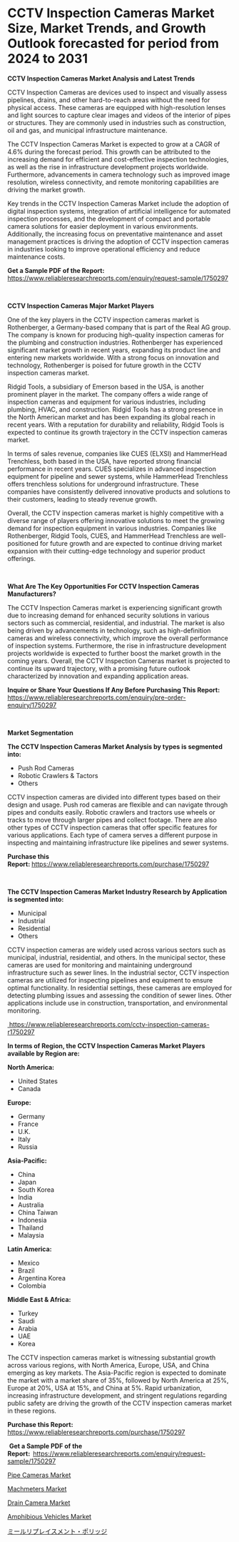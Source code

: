 <p><h1>CCTV Inspection Cameras Market Size, Market Trends, and Growth Outlook forecasted for period from 2024 to 2031</h1></p><p><strong>CCTV Inspection Cameras Market Analysis and Latest Trends</strong></p>
<p><p>CCTV Inspection Cameras are devices used to inspect and visually assess pipelines, drains, and other hard-to-reach areas without the need for physical access. These cameras are equipped with high-resolution lenses and light sources to capture clear images and videos of the interior of pipes or structures. They are commonly used in industries such as construction, oil and gas, and municipal infrastructure maintenance.</p><p>The CCTV Inspection Cameras Market is expected to grow at a CAGR of 4.6% during the forecast period. This growth can be attributed to the increasing demand for efficient and cost-effective inspection technologies, as well as the rise in infrastructure development projects worldwide. Furthermore, advancements in camera technology such as improved image resolution, wireless connectivity, and remote monitoring capabilities are driving the market growth.</p><p>Key trends in the CCTV Inspection Cameras Market include the adoption of digital inspection systems, integration of artificial intelligence for automated inspection processes, and the development of compact and portable camera solutions for easier deployment in various environments. Additionally, the increasing focus on preventative maintenance and asset management practices is driving the adoption of CCTV inspection cameras in industries looking to improve operational efficiency and reduce maintenance costs.</p></p>
<p><strong>Get a Sample PDF of the Report:&nbsp;</strong> <a href="https://www.reliableresearchreports.com/enquiry/request-sample/1750297">https://www.reliableresearchreports.com/enquiry/request-sample/1750297</a></p>
<p>&nbsp;</p>
<p><strong>CCTV Inspection Cameras Major Market Players</strong></p>
<p><p>One of the key players in the CCTV inspection cameras market is Rothenberger, a Germany-based company that is part of the Real AG group. The company is known for producing high-quality inspection cameras for the plumbing and construction industries. Rothenberger has experienced significant market growth in recent years, expanding its product line and entering new markets worldwide. With a strong focus on innovation and technology, Rothenberger is poised for future growth in the CCTV inspection cameras market.</p><p>Ridgid Tools, a subsidiary of Emerson based in the USA, is another prominent player in the market. The company offers a wide range of inspection cameras and equipment for various industries, including plumbing, HVAC, and construction. Ridgid Tools has a strong presence in the North American market and has been expanding its global reach in recent years. With a reputation for durability and reliability, Ridgid Tools is expected to continue its growth trajectory in the CCTV inspection cameras market.</p><p>In terms of sales revenue, companies like CUES (ELXSI) and HammerHead Trenchless, both based in the USA, have reported strong financial performance in recent years. CUES specializes in advanced inspection equipment for pipeline and sewer systems, while HammerHead Trenchless offers trenchless solutions for underground infrastructure. These companies have consistently delivered innovative products and solutions to their customers, leading to steady revenue growth.</p><p>Overall, the CCTV inspection cameras market is highly competitive with a diverse range of players offering innovative solutions to meet the growing demand for inspection equipment in various industries. Companies like Rothenberger, Ridgid Tools, CUES, and HammerHead Trenchless are well-positioned for future growth and are expected to continue driving market expansion with their cutting-edge technology and superior product offerings.</p></p>
<p>&nbsp;</p>
<p><strong>What Are The Key Opportunities For CCTV Inspection Cameras Manufacturers?</strong></p>
<p><p>The CCTV Inspection Cameras market is experiencing significant growth due to increasing demand for enhanced security solutions in various sectors such as commercial, residential, and industrial. The market is also being driven by advancements in technology, such as high-definition cameras and wireless connectivity, which improve the overall performance of inspection systems. Furthermore, the rise in infrastructure development projects worldwide is expected to further boost the market growth in the coming years. Overall, the CCTV Inspection Cameras market is projected to continue its upward trajectory, with a promising future outlook characterized by innovation and expanding application areas.</p></p>
<p><strong>Inquire or Share Your Questions If Any Before Purchasing This Report:</strong> <a href="https://www.reliableresearchreports.com/enquiry/pre-order-enquiry/1750297">https://www.reliableresearchreports.com/enquiry/pre-order-enquiry/1750297</a></p>
<p>&nbsp;</p>
<p><strong>Market Segmentation</strong></p>
<p><strong>The CCTV Inspection Cameras Market Analysis by types is segmented into:</strong></p>
<p><ul><li>Push Rod Cameras</li><li>Robotic Crawlers & Tactors</li><li>Others</li></ul></p>
<p><p>CCTV inspection cameras are divided into different types based on their design and usage. Push rod cameras are flexible and can navigate through pipes and conduits easily. Robotic crawlers and tractors use wheels or tracks to move through larger pipes and collect footage. There are also other types of CCTV inspection cameras that offer specific features for various applications. Each type of camera serves a different purpose in inspecting and maintaining infrastructure like pipelines and sewer systems.</p></p>
<p><strong>Purchase this Report:&nbsp;</strong><a href="https://www.reliableresearchreports.com/purchase/1750297">https://www.reliableresearchreports.com/purchase/1750297</a></p>
<p>&nbsp;</p>
<p><strong>The CCTV Inspection Cameras Market Industry Research by Application is segmented into:</strong></p>
<p><ul><li>Municipal</li><li>Industrial</li><li>Residential</li><li>Others</li></ul></p>
<p><p>CCTV inspection cameras are widely used across various sectors such as municipal, industrial, residential, and others. In the municipal sector, these cameras are used for monitoring and maintaining underground infrastructure such as sewer lines. In the industrial sector, CCTV inspection cameras are utilized for inspecting pipelines and equipment to ensure optimal functionality. In residential settings, these cameras are employed for detecting plumbing issues and assessing the condition of sewer lines. Other applications include use in construction, transportation, and environmental monitoring.</p></p>
<p><a href="https://www.reliableresearchreports.com/cctv-inspection-cameras-r1750297">&nbsp;https://www.reliableresearchreports.com/cctv-inspection-cameras-r1750297</a></p>
<p><strong>In terms of Region, the CCTV Inspection Cameras Market Players available by Region are:</strong></p>
<p>
    <p> <strong> North America: </strong>
        <ul>
            <li>United States</li>
            <li>Canada</li>
        </ul>
        </p> 
    <p> <strong> Europe: </strong>
        <ul>
            <li>Germany</li>
            <li>France</li>
            <li>U.K.</li>
            <li>Italy</li>
            <li>Russia</li>
        </ul>
        </p> 
    <p> <strong> Asia-Pacific: </strong>
        <ul>
            <li>China</li>
            <li>Japan</li>
            <li>South Korea</li>
            <li>India</li>
            <li>Australia</li>
            <li>China Taiwan</li>
            <li>Indonesia</li>
            <li>Thailand</li>
            <li>Malaysia</li>
        </ul>
        </p> 
    <p> <strong> Latin America: </strong>
        <ul>
            <li>Mexico</li>
            <li>Brazil</li>
            <li>Argentina Korea</li>
            <li>Colombia</li>
        </ul>
        </p> 
    <p> <strong> Middle East & Africa: </strong>
        <ul>
            <li>Turkey</li>
            <li>Saudi</li>
            <li>Arabia</li>
            <li>UAE</li>
            <li>Korea</li>
        </ul>
    </p>
    </p>
<p><p>The CCTV inspection cameras market is witnessing substantial growth across various regions, with North America, Europe, USA, and China emerging as key markets. The Asia-Pacific region is expected to dominate the market with a market share of 35%, followed by North America at 25%, Europe at 20%, USA at 15%, and China at 5%. Rapid urbanization, increasing infrastructure development, and stringent regulations regarding public safety are driving the growth of the CCTV inspection cameras market in these regions.</p></p>
<p><strong>Purchase this Report: </strong><a href="https://www.reliableresearchreports.com/purchase/1750297">https://www.reliableresearchreports.com/purchase/1750297</a></p>
<p>&nbsp;<strong>Get a Sample PDF of the Report:&nbsp;&nbsp;</strong><a href="https://www.reliableresearchreports.com/enquiry/request-sample/1750297">https://www.reliableresearchreports.com/enquiry/request-sample/1750297</a></p>
<p><strong></strong></p>
<p><p><a href="https://github.com/brentleyjimmiealvaradoz4l1rea/Market-Research-Report-List-2/blob/main/pipe-cameras-market.md">Pipe Cameras Market</a></p><p><a href="https://www.linkedin.com/pulse/machmeters-market-centers-aspects-growth-share-opportunity-5vlce?trackingId=BEdd73liJPQy2jVbq%2BYV5Q%3D%3D">Machmeters Market</a></p><p><a href="https://github.com/Angelnienowdseej3e45z3p8c/Market-Research-Report-List-2/blob/main/drain-camera-market.md">Drain Camera Market</a></p><p><a href="https://www.linkedin.com/pulse/amphibious-vehicles-market-provides-comprehensive-analysis-xa95f?trackingId=y%2B86P0VG342nj%2BwEDEjtvA%3D%3D">Amphibious Vehicles Market</a></p><p><a href="https://github.com/EstaSprer20231/Market-Research-Report-List-1/blob/main/959521531559.md">ミールリプレイスメント・ポリッジ</a></p></p>